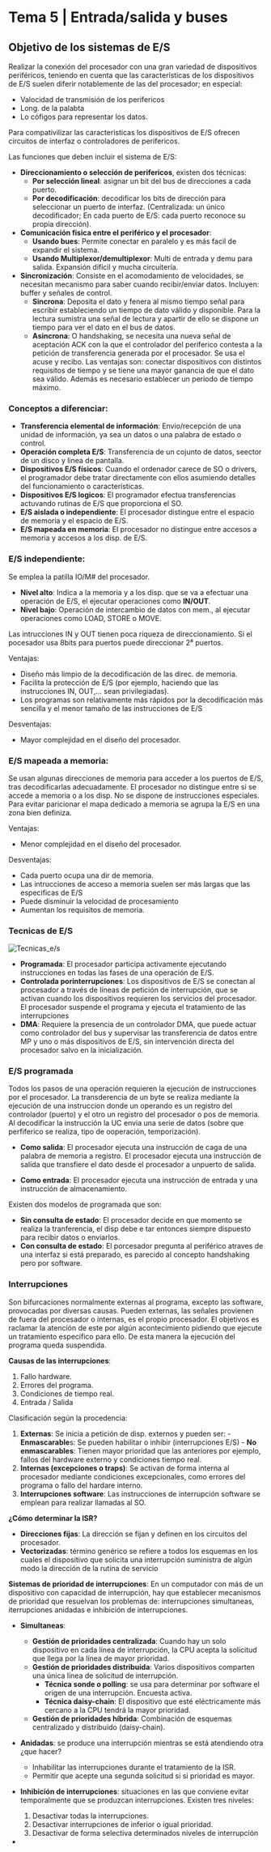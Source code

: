 # Tema 5 | Entrada/salida y buses

## Objetivo de los sistemas de E/S
Realizar la conexión del procesador con una gran variedad de dispositivos periféricos, teniendo en cuenta que las características de los dispositivos de E/S suelen diferir notablemente de las del procesador; en especial:
  - Valocidad de transmisión de los perifericos
  - Long. de la palabta
  - Lo cófigos para representar los datos.

Para compativilizar las caracteristicas los dispositivos de E/S ofrecen circuitos de interfaz o controladores de perifericos.

Las funciones que deben incluir el sistema de E/S:
  - **Direccionamiento o selección de perifericos**, existen dos técnicas:
    - **Por selección lineal**: asignar un bit del bus de direcciones a cada puerto.
    - **Por decodificación**: decodificar los bits de dirección para seleccionar un puerto de interfaz. (Centralizada: un único decodificador; En cada puerto de E/S: cada puerto reconoce su propia dirección).
  - **Comunicación fisica entre el periférico y el procesador**:
    - **Usando bues**: Permite conectar en paralelo y es más facil de expandir el sistema.
    - **Usando Multiplexor/demultiplexor**: Multi de entrada y demu para salida. Expansión dificil y mucha circuitería.
  - **Sincronización**: Consiste en el acomodamiento de velocidades, se necesitan mecanismo para saber cuando recibir/enviar datos. Incluyen: buffer y señales de control.
    - **Sincrona**: Deposita el dato y fenera al mismo tiempo señal para escribir estableciendo un tiempo de dato válido y disponible. Para la lectura sumistra una señal de lectura y apartir de ello se dispone un tiempo para ver el dato en el bus de datos.
    - **Asincrona**: O handshaking, se necesita una nueva señal de aceptación ACK con la que el controlador del periferico contesta a la petición de transferencia generada por el procesador. Se usa el acuse y recibo. Las ventajas son: conectar dispositivos con distintos requisitos de tiempo y se tiene una mayor ganancia de que el dato sea válido. Además es necesario establecer un periodo de tiempo máximo.

### Conceptos a diferenciar:
  - **Transferencia elemental de información**: Envio/recepción de una unidad de información, ya sea un datos o una palabra de estado o control.
  - **Operación completa E/S**: Transferencia de un cojunto de datos, seector de un disco y linea de pantalla.
  - **Dispositivos E/S físicos**: Cuando el ordenador carece de SO o drivers, el programador debe tratar directamente con ellos asumiendo detalles del funcionamiento o características.
  - **Dispositivos E/S logicos**: El programador efectua transferencias actuvando rutinas de E/S que proporciona el SO.
  - **E/S aislada o independiente**: El procesador distingue entre el espacio de memoria y el espacio de E/S.
  - **E/S mapeada en memoria**: El procesador no distingue entre accesos a memoria y accesos a los disp. de E/S.

### E/S independiente:
Se emplea la patilla IO/M# del procesador.
  - **Nivel alto**: Indica a la memoria y a los disp. que se va a efectuar una operación de E/S, el ejecutar operaciones como **IN/OUT**.
  - **Nivel bajo**: Operación de intercambio de datos con mem., al ejecutar operaciones como LOAD, STORE o MOVE.

Las intrucciones IN y OUT tienen poca riqueza de direccionamiento. Si el pocesador usa 8bits para puertos puede direccionar 2⁸ puertos.

Ventajas:
  - Diseño más limpio de la decodificación de las direc. de memoria.
  - Facilita la protección de E/S (por ejemplo, haciendo que las instrucciones IN, OUT,... sean privilegiadas).
  - Los programas son relativamente más rápidos por la decodificación más sencilla y el menor tamaño de las instrucciones de E/S

Desventajas:
  - Mayor complejidad en el diseño del procesador.

### E/S mapeada a memoria:
Se usan algunas direcciones de memoria para acceder a los puertos de E/S, tras decodificarlas adecuadamente. El procesador no distingue entre si se accede a memoria o a los disp. No se dispone de instrucciones especiales. Para evitar paricionar el mapa dedicado a memoria se agrupa la E/S en una zona bien definiza.

Ventajas:
  - Menor complejidad en el diseño del procesador.

Desventajas:
  - Cada puerto ocupa una dir de memoria.
  - Las intrucciones de acceso a memoria suelen ser más largas que las especificas de E/S
  - Puede disminuir la velocidad de procesamiento
  - Aumentan los requisitos de memoria.

### Tecnicas de E/S

  ![Tecnicas_e/s](http://)

 - **Programada**: El procesador participa activamente ejecutando instrucciones en todas las fases de una operación de E/S.
 - **Controlada porinterrupciones**: Los dispositivos de E/S se conectan al procesador a través de líneas de petición de interrupción, que se activan cuando los dispositivos requieren los servicios del procesador. El procesador suspende el programa y ejecuta el tratamiento de las interrupciones
 - **DMA**: Requiere la presencia de un controlador DMA, que puede actuar como controlador del bus y supervisar las transferencia de datos entre MP y uno o más dispositivos de E/S, sin intervención directa del procesador salvo en la inicialización.


### E/S programada
Todos los pasos de una operación requieren la ejecución de instrucciones por el procesador. La transderencia de un byte se realiza mediante la ejecución de una instruccion donde un operando es un registro del controlador (puerto) y el otro un registro del procesador o pos de memoria. Al decodificar la instrucción la UC envia una serie de datos (sobre que perfiferico se realiza, tipo de ooperación, temporización).

  - **Como salida**: El procesador ejecuta una instrucción de caga de una palabra de memoria a registro. El procesador ejecuta una instrucción de salida que transfiere el dato desde el procesador a unpuerto de salida.

  - **Como entrada**: El procesador ejecuta una instrucción de entrada y una instrucción de almacenamiento.

Existen dos modelos de programada que son:
  - **Sin consulta de estado**: El procesador decide en que momento se realiza la tranferencia, el disp debe e tar entonces siempre dispuesto para recibir datos o enviarlos.  
  - **Con consulta de estado**: El porcesador pregunta al periférico atraves de una interfaz si está preparado, es parecido al concepto handshaking pero por software.

### Interrupciones
Son bifurcaciones normalmente externas al programa, excepto las software, provocadas por diversas causas. Pueden externas, las señales provienen de fuera del procesador o internas, es el propio procesador. El objetivos es raclamar la atención de este por algún acontecimiento pidiendo que ejecute un tratamiento especifico para ello. De esta manera la ejecución del programa queda suspendida.

**Causas de las interrupciones**:
  1. Fallo hardware.
  2. Errores del programa.
  3. Condiciones de tiempo real.
  4. Entrada / Salida

Clasificación según la procedencia:
  1. **Externas**: Se inicia a petición de disp. externos y pueden ser:
    - **Enmascarable**s: Se pueden habilitar o inhibir (interrupciones E/S)
    - **No enmascarables**: Tienen mayor prioridad que las anteriores por ejemplo, fallos del hardware externo y condiciones tiempo real.
  2. **Internas (excepciones o traps)**: Se activan de forma interna al procesador mediante condiciones excepcionales, como errores del programa o fallo del hardare interno.
  3. **Interrupciones software**: Las instrucciones de interrupción software se emplean para realizar llamadas al SO.

**¿Cómo determinar la ISR?**
  - **Direcciones fijas**: La dirección se fijan y definen en los circuitos del procesador.
  - **Vectorizadas**: término genérico se refiere a todos los esquemas en los cuales el dispositivo que solicita una interrupción suministra de algún modo la dirección de la rutina de servicio

**Sistemas de prioridad de interrupciones**: En un computador con más de un dispositivo con capacidad de interrupción, hay que establecer mecanismos de prioridad que resuelvan los problemas de: interrupciones simultaneas, iterrupciones anidadas e inhibición de interrupciones.
  - **Simultaneas**:
    - **Gestión de prioridades centralizada**: Cuando hay un solo dispositivo en cada línea de interrupción, la CPU acepta la solicitud que llega por la línea de mayor prioridad.
    - **Gestión de prioridades distribuida**: Varios dispositivos comparten una única línea de solicitud de interrupción.
      - **Técnica sonde o polling**: se usa para determinar por software el origen de una interrupción. Encuesta activa.
      - **Técnica daisy-chain**: El dispositivo que esté eléctricamente más cercano a la CPU tendrá la mayor prioridad.
    - **Gestión de prioridades híbrida**: Combinación de esquemas centralizado y distribuido (daisy-chain).
  - **Anidadas**: se produce una interrupción mientras se está atendiendo otra ¿que hacer?
    - Inhabilitar las interrupciones durante el tratamiento de la ISR.
    - Permitir que acepte una segunda solicitud si si prioridad es mayor.
  - **Inhibición de interrupciones**: situaciones en las que conviene evitar temporalmente que se produzcan interrupciones. Existen tres niveles:
    1. Desactivar todas la interrupciones.
    2. Desactivar interrupciones de inferior o igual prioridad.
    3. Desactivar de forma selectiva determinados niveles de interrupción









-
